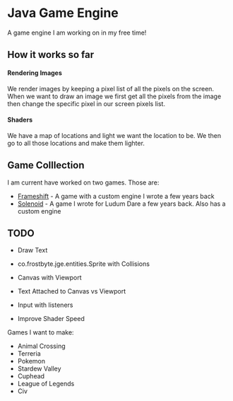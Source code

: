 # Java Game Engine
A game engine I am working on in my free time!

## How it works so far
#### Rendering Images
We render images by keeping a pixel list of all the pixels on the screen. When we want to draw an image we first get all the pixels from the image then change the specific pixel in our screen pixels list. 

#### Shaders
We have a map of locations and light we want the location to be. We then go to all those locations and make them lighter.

## Game Colllection
I am current have worked on two games. Those are:
- [Frameshift](https://github.com/Avery246813579/Frameshift) - A game with a custom engine I wrote a few years back
- [Solenoid](https://github.com/Avery246813579/Solenoid) - A game I wrote for Ludum Dare a few years back. Also has a custom engine

## TODO 
- Draw Text
- co.frostbyte.jge.entities.Sprite with Collisions
- Canvas with Viewport
- Text Attached to Canvas vs Viewport
- Input with listeners

- Improve Shader Speed

Games I want to make: 
- Animal Crossing
- Terreria 
- Pokemon
- Stardew Valley
- Cuphead
- League of Legends 
- Civ